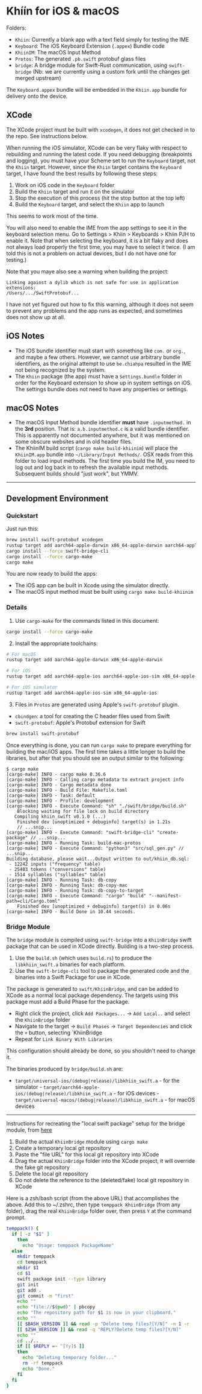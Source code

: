 # Khíín for iOS & macOS

Folders:

- `Khiin`: Currently a blank app with a text field simply for testing the IME
- `Keyboard`: The iOS Keyboard Extension (`.appex`) Bundle code
- `KhiinIM`: The macOS Input Method
- `Protos`: The generated `.pb.swift` protobuf glass files
- `bridge`: A bridge module for Swift-Rust communication, using `swift-bridge`
  (Nb: we are currently using a custom fork until the changes get merged
  upstream)

The `Keyboard.appex` bundle will be embedded in the `Khiin.app` bundle for
delivery onto the device. 

## XCode

The XCode project must be built with `xcodegen`, it does not get checked in to
the repo. See instructions below.

When running the iOS simulator, XCode can be very flaky with respect to
rebuilding and running the latest code. If you need debugging (breakpoints and
logging), you must have your Scheme set to run the `Keyboard` target, not the
`Khiin` target. However, since the `Khiin` target contains the `Keyboard`
target, I have found the best results by following these steps:

1. Work on iOS code in the `Keyboard` folder
2. Build the `Khiin` target and run it on the simulator
3. Stop the execution of this process (hit the stop button at the top left)
4. Build the `Keyboard` target, and select the `Khiin` app to launch

This seems to work most of the time.

You will also need to enable the IME from the app settings to see it in the
keyboard selection menu. Go to Settings > Khiin > Keyboards > Khiin PJH to
enable it. Note that when selecting the keyboard, it is a bit flaky and does not
always load properly the first time, you may have to select it twice. (I am told
this is not a problem on actual devices, but I do not have one for testing.)

Note that you maye also see a warning when building the project:

```
Linking against a dylib which is not safe for use in application extensions:
/Users/.../SwiftProtobuf...
```

I have not yet figured out how to fix this warning, although it does not seem to
prevent any problems and the app runs as expected, and sometimes does not show
up at all.

## iOS Notes

- The iOS bundle identifier must start with something like `com.` or `org.`, and
  maybe a few others. However, we cannot use arbitrary bundle identifiers, as
  the original attempt to use `be.chiahpa` resulted in the IME not being
  recognized by the system.
- The `Khiin` package (the app) must have a `Settings.bundle` folder in order
  for the Keyboard extension to show up in system settings on iOS. The settings
  bundle does not need to have any properties or settings.

## macOS Notes

- The macOS Input Method bundle identifier **must** have `.inputmethod.` in the
  **3rd** position. That is: `a.b.inputmethod.c` is a valid bundle identifier.
  This is apparently not documented anywhere, but it was mentioned on some
  obscure websites and in old header files.
- The KhiinIM build script (`cargo make build-khiinim`) will place the
  `KhiinIM.app` bundle into `~/Library/Input Methods/`. OSX reads from this
  folder to load input methods. The first time you build the IM, you need to log
  out and log back in to refresh the available input methods. Subsequent builds
  should "just work", but YMMV.

---

## Development Environment

### Quickstart

Just run this:

```bash
brew install swift-protobuf xcodegen
rustup target add aarch64-apple-darwin x86_64-apple-darwin aarch64-apple-ios aarch64-apple-ios-sim x86_64-apple-ios aarch64-apple-ios-sim x86_64-apple-ios
cargo install --force swift-bridge-cli
cargo install --force cargo-make
cargo make
```

You are now ready to build the apps:

- The iOS app can be built in Xcode using the simulator directly.
- The macOS input method must be built using `cargo make build-khiinim`

### Details

1. Use `cargo-make` for the commands listed in this document:

```bash
cargo install --force cargo-make
```

2. Install the appropriate toolchains:

```bash
# For macOS
rustup target add aarch64-apple-darwin x86_64-apple-darwin

# For iOS
rustup target add aarch64-apple-ios aarch64-apple-ios-sim x86_64-apple-ios

# For iOS simulator
rustup target add aarch64-apple-ios-sim x86_64-apple-ios
```

3. Files in `Protos` are generated using Apple's `swift-protobuf` plugin.

- `cbindgen`: a tool for creating the C header files used from Swift
- `swift-protobuf`: Apple's Protobuf extension for Swift

```bash
brew install swift-protobuf
```

Once everything is done, you can run `cargo make` to prepare everything for
building the mac/iOS apps. The first time takes a little longer to build the
libraries, but after that you should see an output similar to the following:

```
$ cargo make
[cargo-make] INFO - cargo make 0.36.6
[cargo-make] INFO - Calling cargo metadata to extract project info
[cargo-make] INFO - Cargo metadata done
[cargo-make] INFO - Build File: Makefile.toml
[cargo-make] INFO - Task: default
[cargo-make] INFO - Profile: development
[cargo-make] INFO - Execute Command: "sh" "./swift/bridge/build.sh"
    Blocking waiting for file lock on build directory
   Compiling khiin_swift v0.1.0 (...)
    Finished dev [unoptimized + debuginfo] target(s) in 1.21s
    // ...snip...
[cargo-make] INFO - Execute Command: "swift-bridge-cli" "create-package" // ...snip...
[cargo-make] INFO - Running Task: build-mac-protos
[cargo-make] INFO - Execute Command: "python3" "src/sql_gen.py" // ...snip...
Building database, please wait...Output written to out/khiin_db.sql:
 - 12242 inputs ("frequency" table)
 - 25403 tokens ("conversions" table)
 - 1514 syllables ("syllables" table)
[cargo-make] INFO - Running Task: db-copy
[cargo-make] INFO - Running Task: db-copy-mac
[cargo-make] INFO - Running Task: db-copy-to-target
[cargo-make] INFO - Execute Command: "cargo" "build" "--manifest-path=cli/Cargo.toml"
    Finished dev [unoptimized + debuginfo] target(s) in 0.06s
[cargo-make] INFO - Build Done in 10.44 seconds.
```

### Bridge Module

The `bridge` module is compiled using `swift-bridge` into a `KhiinBridge` swift
package that can be used in XCode directly. Building is a two-step process.

1. Use the `build.sh` (which uses `build.rs`) to produce the `libkhiin_swift.a`
   binaries for each platform.
2. Use the `swift-bridge-cli` tool to package the generated code and the
   binaries into a Swift Package for use in XCode.

The package is generated to `swift/KhiinBridge`, and can be added to XCode as a
normal local package dependency. The targets using this package must add a Build
Phase for the package.

- Right click the project, click `Add Packages...` -> `Add Local..` and select
  the `KhiinBridge` folder
- Navigate to the target -> `Build Phases` -> `Target Dependencies` and click
  the `+` button, selecting `KhiinBridge
- Repeat for `Link Binary With Libraries`

This configuration should already be done, so you shouldn't need to change it.

The binaries produced by `bridge/build.sh` are:

- `target/universal-ios/(debug|release)/libkhiin_swift.a` - for the simulator -
`target/aarch64-apple-ios/(debug|release)/libkhiin_swift.a` - for iOS devices -
`target/universal-macos/(debug|release)/libkhiin_swift.a` - for macOS devices

---

Instructions for recreating the "local swift package" setup for the bridge
module, from [here](https://archive.ph/tzWkB)

1. Build the actual `KhiinBridge` module using `cargo make`
1. Create a temporary local git repository
1. Paste the "file URL" for this local git repository into XCode
1. Drag the actual `KhiinBridge` folder into the XCode project, it will override
   the fake git repository
1. Delete the local git repository
1. Do not delete the reference to the (deleted/fake) local git repository in
   XCode

Here is a zsh/bash script (from the above URL) that accomplishes the above. Add
this to ~/.zshrc, then type `temppack KhiinBridge` (from any folder), drag the
real `KhiinBridge` folder over, then press `Y` at the command prompt.

```bash
temppack() {
  if [ -z "$1" ] 
    then
      echo "Usage: temppack PackageName"
  else
    mkdir temppack
    cd temppack 
    mkdir $1
    cd $1
    swift package init --type library
    git init
    git add .
    git commit -m "first"
    echo ""
    echo "file://$(pwd)" | pbcopy
    echo "The repository path for $1 is now in your clipboard."
    echo ""
    [[ $BASH_VERSION ]] && read -p "Delete temp files?[Y/N]" -n 1 -r
    [[ $ZSH_VERSION ]] && read -q "REPLY?Delete temp files?[Y/N]"
    echo ""
    cd ../..
    if [[ $REPLY =~ ^[Yy]$ ]]
    then
      echo "Deleting temporary folder..."
      rm -rf temppack 
      echo "Done."
    fi
  fi
}
```
